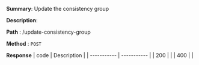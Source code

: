 **Summary**: Update the consistency group

**Description**:

**Path** : /update-consistency-group

**Method** : `POST`

**Response**
| code      | Description |
| ----------- | ----------- |
|  200   |       |
|  400   |       |


